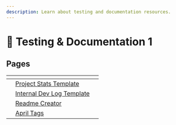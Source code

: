 ```yaml
---
description: Learn about testing and documentation resources.
---
```


# 📘 Testing & Documentation 1

## Pages

<table data-view="cards"><thead><tr><th></th><th></th><th></th></tr></thead><tbody><tr><td></td><td><a href="project-stats-template.md">Project Stats Template</a></td><td></td></tr><tr><td></td><td><a href="internal-dev-log-template-1.md">Internal Dev Log Template</a></td><td></td></tr><tr><td></td><td><a href="../design-and-simulation/readme-creator.md">Readme Creator</a></td><td></td></tr><tr><td></td><td><a href="april-tags.md">April Tags</a></td><td></td></tr></tbody></table>
